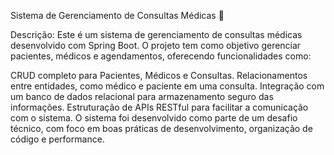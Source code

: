 Sistema de Gerenciamento de Consultas Médicas 🏥

Descrição:
Este é um sistema de gerenciamento de consultas médicas desenvolvido com Spring Boot. O projeto tem como objetivo gerenciar pacientes, médicos e agendamentos, oferecendo funcionalidades como:

CRUD completo para Pacientes, Médicos e Consultas.
Relacionamentos entre entidades, como médico e paciente em uma consulta.
Integração com um banco de dados relacional para armazenamento seguro das informações.
Estruturação de APIs RESTful para facilitar a comunicação com o sistema.
O sistema foi desenvolvido como parte de um desafio técnico, com foco em boas práticas de desenvolvimento, organização de código e performance.
